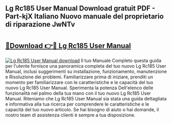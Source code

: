 ## Lg Rc185 User Manual Download gratuit PDF - Part-kjX Italiano Nuovo manuale del proprietario di riparazione JwNTv

# <h2><a href="http://df9atd.blite.top/?on=Lg+Rc185+User+Manual">🔗Download 👉🔴 Lg Rc185 User Manual</a></h2>

[![Lg Rc185 User Manual download](https://i.imgur.com/lujVjoI.png)](http://df9atd.blite.top/?on=Lg+Rc185+User+Manual)
Il tuo Manuale Completo questa guida per l'utente fornisce una panoramica completa del tuo nuovo Lg Rc185 User Manual, inclusi suggerimenti su installazione, funzionamento, manutenzione e Risoluzione dei problemi. Familiarizzare prima di iniziare, prenditi un momento per familiarizzare con le caratteristiche e le capacità del tuo nuovo Lg Rc185 User Manual. Sperimenta la potenza Dell'elenco delle funzionalità nel palmo della tua mano con il tuo nuovo Lg Rc185 User Manual. Riteniamo che Lg Rc185 User Manual sia stata una guida dettagliata e informativa alla tua ricerca per comprendere le caratteristiche e le capacità del tuo nuovo articolo. Se hai bisogno di aiuto o hai domande, il nostro team di assistenza clienti è sempre a tua disposizione.
